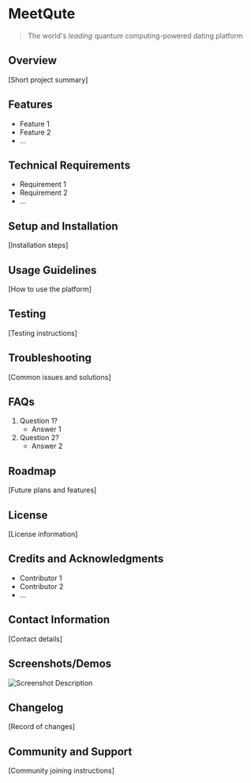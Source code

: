 # MeetQute
> The world's *leading* quantum computing-powered dating platform

## Overview
[Short project summary]

## Features
- Feature 1
- Feature 2
- ...

## Technical Requirements
- Requirement 1
- Requirement 2
- ...

## Setup and Installation
[Installation steps]

## Usage Guidelines
[How to use the platform]

## Testing
[Testing instructions]

## Troubleshooting
[Common issues and solutions]

## FAQs
1. Question 1?
   - Answer 1
2. Question 2?
   - Answer 2

## Roadmap
[Future plans and features]

## License
[License information]

## Credits and Acknowledgments
- Contributor 1
- Contributor 2
- ...

## Contact Information
[Contact details]

## Screenshots/Demos
![Screenshot Description](link-to-screenshot)

## Changelog
[Record of changes]

## Community and Support
[Community joining instructions]